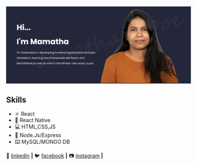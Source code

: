 ![design and Development](https://github.com/mamathamereddy/mamathamereddy/blob/main/Banner.jpg)

## Skills
* ⚛️ React
* 📱 React Native
* 💻 HTML,CSS,JS
* 🎒 Node.Js/Express
* ⌨️ MySQL/MONGO DB


👔 [linkedin][linkedin] **|** 
🐦 [facebook][facebook] **|** 
📷 [instagram][instagram] **|** 
<!--  
🏡 [website][website]
--> 


[linkedin]: https://www.linkedin.com/in/mereddy-mamatha
[facebook]: https://www.facebook.com/mamatha.mereddy
[instagram]: https://www.instagram.com/mamatha.mereddy
<!--  
[website]: 
--> 
